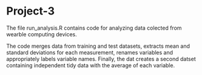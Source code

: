 # Project-3
The file run_analysis.R contains code for analyzing data colected from wearble computing devices. 

The code merges data from training and test datasets, extracts mean and standard deviations for each measurement, renames variables and appropriately labels variable names. Finally, the dat creates a second datset containing independent tidy data with the average of each variable.
